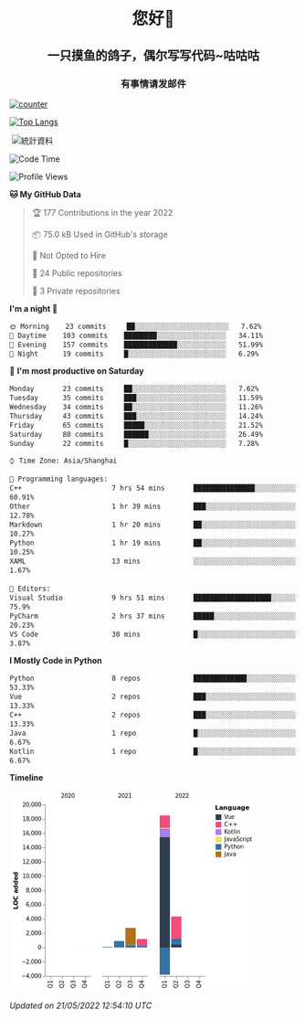 

<!--
**kitUIN/kitUIN** is a ✨ _special_ ✨ repository because its `README.md` (this file) appears on your GitHub profile.

Here are some ideas to get you started:

- 🔭 I’m currently working on ...
- 🌱 I’m currently learning ...
- 👯 I’m looking to collaborate on ...
- 🤔 I’m looking for help with ...
- 💬 Ask me about ...
- 📫 How to reach me: ...
- 😄 Pronouns: ...
- ⚡ Fun fact: ...
-->
<h1 align="center">您好👋</h1>
<h2 align="center">一只摸鱼的鸽子，偶尔写写代码~咕咕咕</h2>
<h3 align="center">有事情请发邮件</h3>

[![counter](https://count.getloli.com/get/@KitUIN?theme=rule34)](https://count.getloli.com/)

[![Top Langs](https://github-readme-stats.vercel.app/api/top-langs/?username=kitUIN&show_icons=true&theme=gruvbox&locale=cn&layout=compact)](https://github.com/anuraghazra/github-readme-stats)

<p>&nbsp;<img align="center" src="https://github-readme-stats.vercel.app/api?username=kitUIN&show_icons=true&theme=gruvbox&locale=cn" alt="統計資料" /></p>


<!--START_SECTION:waka-->
![Code Time](http://img.shields.io/badge/Code%20Time-513%20hrs%2058%20mins-blue)

![Profile Views](http://img.shields.io/badge/Profile%20Views-17-blue)

**🐱 My GitHub Data** 

> 🏆 177 Contributions in the year 2022
 > 
> 📦 75.0 kB Used in GitHub's storage 
 > 
> 🚫 Not Opted to Hire
 > 
> 📜 24 Public repositories 
 > 
> 🔑 3 Private repositories  
 > 
**I'm a night 🦉** 

```text
🌞 Morning    23 commits     ██░░░░░░░░░░░░░░░░░░░░░░░   7.62% 
🌆 Daytime    103 commits    ████████░░░░░░░░░░░░░░░░░   34.11% 
🌃 Evening    157 commits    █████████████░░░░░░░░░░░░   51.99% 
🌙 Night      19 commits     █░░░░░░░░░░░░░░░░░░░░░░░░   6.29%

```
📅 **I'm most productive on Saturday** 

```text
Monday       23 commits     ██░░░░░░░░░░░░░░░░░░░░░░░   7.62% 
Tuesday      35 commits     ███░░░░░░░░░░░░░░░░░░░░░░   11.59% 
Wednesday    34 commits     ██░░░░░░░░░░░░░░░░░░░░░░░   11.26% 
Thursday     43 commits     ███░░░░░░░░░░░░░░░░░░░░░░   14.24% 
Friday       65 commits     █████░░░░░░░░░░░░░░░░░░░░   21.52% 
Saturday     80 commits     ██████░░░░░░░░░░░░░░░░░░░   26.49% 
Sunday       22 commits     █░░░░░░░░░░░░░░░░░░░░░░░░   7.28%

```


```text
⌚︎ Time Zone: Asia/Shanghai

💬 Programming languages: 
C++                      7 hrs 54 mins       ███████████████░░░░░░░░░░   60.91% 
Other                    1 hr 39 mins        ███░░░░░░░░░░░░░░░░░░░░░░   12.78% 
Markdown                 1 hr 20 mins        ██░░░░░░░░░░░░░░░░░░░░░░░   10.27% 
Python                   1 hr 19 mins        ██░░░░░░░░░░░░░░░░░░░░░░░   10.25% 
XAML                     13 mins             ░░░░░░░░░░░░░░░░░░░░░░░░░   1.67%

📝 Editors: 
Visual Studio            9 hrs 51 mins       ███████████████████░░░░░░   75.9% 
PyCharm                  2 hrs 37 mins       █████░░░░░░░░░░░░░░░░░░░░   20.23% 
VS Code                  30 mins             █░░░░░░░░░░░░░░░░░░░░░░░░   3.87%

```

**I Mostly Code in Python** 

```text
Python                   8 repos             █████████████░░░░░░░░░░░░   53.33% 
Vue                      2 repos             ███░░░░░░░░░░░░░░░░░░░░░░   13.33% 
C++                      2 repos             ███░░░░░░░░░░░░░░░░░░░░░░   13.33% 
Java                     1 repo              █░░░░░░░░░░░░░░░░░░░░░░░░   6.67% 
Kotlin                   1 repo              █░░░░░░░░░░░░░░░░░░░░░░░░   6.67%

```


**Timeline**

![Chart not found](https://raw.githubusercontent.com/kitUIN/kitUIN/main/charts/bar_graph.png) 


 *Updated on 21/05/2022 12:54:10 UTC*
<!--END_SECTION:waka-->
